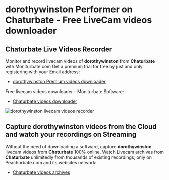 # dorothywinston Performer on Chaturbate - Free LiveCam videos downloader

## Chaturbate Live Videos Recorder

Monitor and record livecam videos of **dorothywinston** from **Chaturbate** with Moniturbate.com
Get a premium trial for free by just and only registering with your Email address:
* [dorothywinston Premium videos downloader](https://moniturbate.com/request-demo-licence-key.html)

Free livecam videos downloader - Moniturbate Software:
* [Chaturbate videos downloader](https://moniturbate.com/moniturbate-download-software.html)

![dorothywinston livecam videos recorder](https://peachurnet.com/templates/moniturbate-software.png)


## Capture dorothywinston videos from the Cloud and watch your recordings on Streaming

Without the need of downloading a software, capture **dorothywinston** livecam videos from **Chaturbate** 100% online.
Watch Livecam archives from **Chaturbate** unlimitedly from thousands of existing recordings, only on Peachurbate.com and its websites network:
* [Chaturbate videos archives](https://peachurnet.com/)